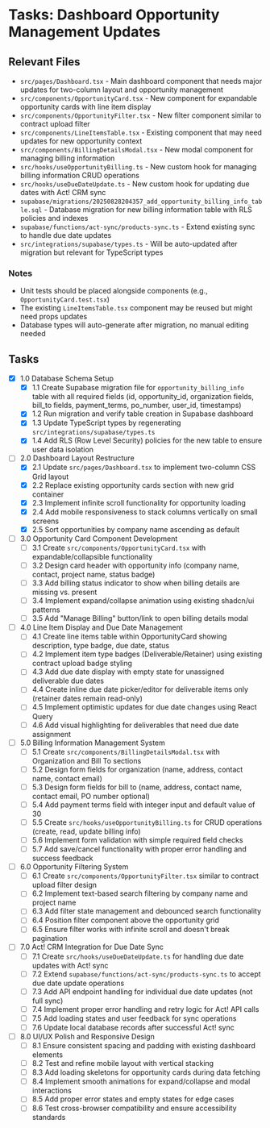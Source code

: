 # Tasks: Dashboard Opportunity Management Updates

## Relevant Files

- `src/pages/Dashboard.tsx` - Main dashboard component that needs major updates for two-column layout and opportunity management
- `src/components/OpportunityCard.tsx` - New component for expandable opportunity cards with line item display
- `src/components/OpportunityFilter.tsx` - New filter component similar to contract upload filter
- `src/components/LineItemsTable.tsx` - Existing component that may need updates for new opportunity context
- `src/components/BillingDetailsModal.tsx` - New modal component for managing billing information
- `src/hooks/useOpportunityBilling.ts` - New custom hook for managing billing information CRUD operations
- `src/hooks/useDueDateUpdate.ts` - New custom hook for updating due dates with Act! CRM sync
- `supabase/migrations/20250828204357_add_opportunity_billing_info_table.sql` - Database migration for new billing information table with RLS policies and indexes
- `supabase/functions/act-sync/products-sync.ts` - Extend existing sync to handle due date updates
- `src/integrations/supabase/types.ts` - Will be auto-updated after migration but relevant for TypeScript types

### Notes

- Unit tests should be placed alongside components (e.g., `OpportunityCard.test.tsx`)
- The existing `LineItemsTable.tsx` component may be reused but might need props updates
- Database types will auto-generate after migration, no manual editing needed

## Tasks

- [x] 1.0 Database Schema Setup
  - [x] 1.1 Create Supabase migration file for `opportunity_billing_info` table with all required fields (id, opportunity_id, organization fields, bill_to fields, payment_terms, po_number, user_id, timestamps)
  - [x] 1.2 Run migration and verify table creation in Supabase dashboard
  - [x] 1.3 Update TypeScript types by regenerating `src/integrations/supabase/types.ts`
  - [x] 1.4 Add RLS (Row Level Security) policies for the new table to ensure user data isolation
- [ ] 2.0 Dashboard Layout Restructure  
  - [x] 2.1 Update `src/pages/Dashboard.tsx` to implement two-column CSS Grid layout
  - [x] 2.2 Replace existing opportunity cards section with new grid container
  - [x] 2.3 Implement infinite scroll functionality for opportunity loading
  - [x] 2.4 Add mobile responsiveness to stack columns vertically on small screens
  - [x] 2.5 Sort opportunities by company name ascending as default
- [ ] 3.0 Opportunity Card Component Development
  - [ ] 3.1 Create `src/components/OpportunityCard.tsx` with expandable/collapsible functionality
  - [ ] 3.2 Design card header with opportunity info (company name, contact, project name, status badge)
  - [ ] 3.3 Add billing status indicator to show when billing details are missing vs. present
  - [ ] 3.4 Implement expand/collapse animation using existing shadcn/ui patterns
  - [ ] 3.5 Add "Manage Billing" button/link to open billing details modal
- [ ] 4.0 Line Item Display and Due Date Management
  - [ ] 4.1 Create line items table within OpportunityCard showing description, type badge, due date, status
  - [ ] 4.2 Implement item type badges (Deliverable/Retainer) using existing contract upload badge styling
  - [ ] 4.3 Add due date display with empty state for unassigned deliverable due dates
  - [ ] 4.4 Create inline due date picker/editor for deliverable items only (retainer dates remain read-only)
  - [ ] 4.5 Implement optimistic updates for due date changes using React Query
  - [ ] 4.6 Add visual highlighting for deliverables that need due date assignment
- [ ] 5.0 Billing Information Management System
  - [ ] 5.1 Create `src/components/BillingDetailsModal.tsx` with Organization and Bill To sections
  - [ ] 5.2 Design form fields for organization (name, address, contact name, contact email)
  - [ ] 5.3 Design form fields for bill to (name, address, contact name, contact email, PO number optional)
  - [ ] 5.4 Add payment terms field with integer input and default value of 30
  - [ ] 5.5 Create `src/hooks/useOpportunityBilling.ts` for CRUD operations (create, read, update billing info)
  - [ ] 5.6 Implement form validation with simple required field checks
  - [ ] 5.7 Add save/cancel functionality with proper error handling and success feedback
- [ ] 6.0 Opportunity Filtering System
  - [ ] 6.1 Create `src/components/OpportunityFilter.tsx` similar to contract upload filter design
  - [ ] 6.2 Implement text-based search filtering by company name and project name
  - [ ] 6.3 Add filter state management and debounced search functionality
  - [ ] 6.4 Position filter component above the opportunity grid
  - [ ] 6.5 Ensure filter works with infinite scroll and doesn't break pagination
- [ ] 7.0 Act! CRM Integration for Due Date Sync
  - [ ] 7.1 Create `src/hooks/useDueDateUpdate.ts` for handling due date updates with Act! sync
  - [ ] 7.2 Extend `supabase/functions/act-sync/products-sync.ts` to accept due date update operations
  - [ ] 7.3 Add API endpoint handling for individual due date updates (not full sync)
  - [ ] 7.4 Implement proper error handling and retry logic for Act! API calls
  - [ ] 7.5 Add loading states and user feedback for sync operations
  - [ ] 7.6 Update local database records after successful Act! sync
- [ ] 8.0 UI/UX Polish and Responsive Design
  - [ ] 8.1 Ensure consistent spacing and padding with existing dashboard elements
  - [ ] 8.2 Test and refine mobile layout with vertical stacking
  - [ ] 8.3 Add loading skeletons for opportunity cards during data fetching
  - [ ] 8.4 Implement smooth animations for expand/collapse and modal interactions
  - [ ] 8.5 Add proper error states and empty states for edge cases
  - [ ] 8.6 Test cross-browser compatibility and ensure accessibility standards